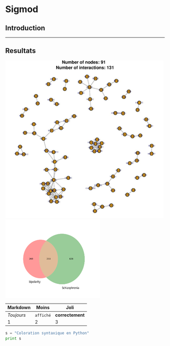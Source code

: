 # Sigmod
## Introduction
---------------
## Resultats



<img src="selected_module.jpg" alt="Drawing" width="500" height="500"/>


<img src="figure_1.png" alt="Drawing" width="300" height="250"/>


Markdown | Moins | Joli
--- | --- | ---
*Toujours* | `affiché` | **correctement**
1 | 2 | 3

```python
s = "Coloration syntaxique en Python"
print s
```

